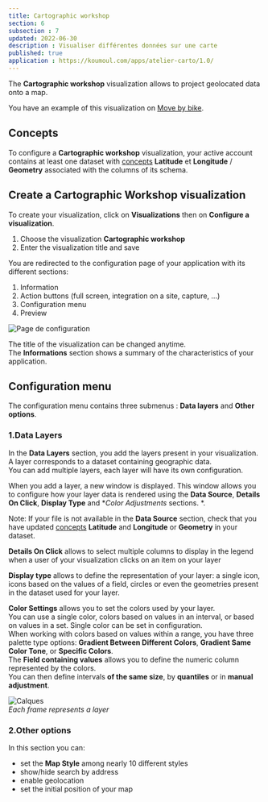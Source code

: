 ```yaml
---
title: Cartographic workshop
section: 6
subsection : 7
updated: 2022-06-30
description : Visualiser différentes données sur une carte
published: true
application : https://koumoul.com/apps/atelier-carto/1.0/
---
```


The **Cartographic workshop** visualization allows to project geolocated data onto a map.

You have an example of this visualization on [Move by bike](https://opendata.koumoul.com/reuses/se-deplacer-a-velo/full).


## Concepts

To configure a **Cartographic workshop** visualization, your active account contains at least one dataset with [concepts](./user-guide-backoffice/concept)  **Latitude** et **Longitude** / **Geometry** associated with the columns of its schema.  

## Create a Cartographic Workshop visualization

To create your visualization, click on **Visualizations** then on **Configure a visualization**.

1. Choose the visualization **Cartographic workshop**
2. Enter the visualization title and save

<p>
</p>

You are redirected to the configuration page of your application with its different sections:

1. Information
2. Action buttons (full screen, integration on a site, capture, ...)
3. Configuration menu
4. Preview

![Page de configuration](./images/user-guide-backoffice/carto-factory.jpg)

The title of the visualization can be changed anytime.  
The **Informations** section shows a summary of the characteristics of your application.  

## Configuration menu

The configuration menu contains three submenus : **Data layers** and **Other options**.

### 1.Data Layers
In the **Data Layers** section, you add the layers present in your visualization.  
A layer corresponds to a dataset containing geographic data.  
You can add multiple layers, each layer will have its own configuration.

When you add a layer, a new window is displayed. This window allows you to configure how your layer data is rendered using the **Data Source**, **Details On Click**, **Display Type** and **Color Adjustments* sections. *.

Note: If your file is not available in the **Data Source** section, check that you have updated [concepts](./user-guide-backoffice/concept) **Latitude** and **Longitude** or **Geometry** in your dataset.

**Details On Click** allows to select multiple columns to display in the legend when a user of your visualization clicks on an item on your layer

**Display type** allows to define the representation of your layer: a single icon, icons based on the values ​​of a field, circles or even the geometries present in the dataset used for your layer.

**Color Settings** allows you to set the colors used by your layer.  
You can use a single color, colors based on values ​​in an interval, or based on values ​​in a set.
Single color can be set in configuration.  
When working with colors based on values ​​within a range, you have three palette type options: **Gradient Between Different Colors**, **Gradient Same Color Tone**, or **Specific Colors**.  
The **Field containing values** allows you to define the numeric column represented by the colors.  
You can then define intervals **of the same size**, by **quantiles** or in **manual adjustment**.

![Calques](./images/user-guide-backoffice/calques.jpg)  
*Each frame represents a layer*

### 2.Other options

In this section you can:
* set the **Map Style** among nearly 10 different styles
* show/hide search by address
* enable geolocation
* set the initial position of your map
